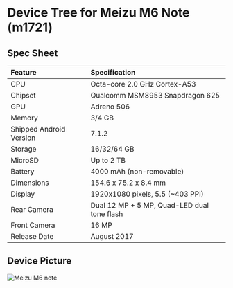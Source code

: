 # Device Tree for Meizu M6 Note (m1721)

## Spec Sheet

| Feature                 | Specification                               |
| :---------------------- | :------------------------------------------ |
| CPU                     | Octa-core 2.0 GHz Cortex-A53                |
| Chipset                 | Qualcomm MSM8953 Snapdragon 625             |
| GPU                     | Adreno 506                                  |
| Memory                  | 3/4 GB                                      |
| Shipped Android Version | 7.1.2                                       |
| Storage                 | 16/32/64 GB                                 |
| MicroSD                 | Up to 2 TB                                  |
| Battery                 | 4000 mAh (non-removable)                    |
| Dimensions              | 154.6 x 75.2 x 8.4 mm                       |
| Display                 | 1920x1080 pixels, 5.5 (~403 PPI)            |
| Rear Camera             | Dual 12 MP + 5 MP, Quad-LED dual tone flash |
| Front Camera            | 16 MP                                       |
| Release Date            | August 2017                                 |

## Device Picture

![Meizu M6 note](https://sintetiki.net/images/product/8512/70/Meizu-M6-note-blue.png "Meizu M6 note")
